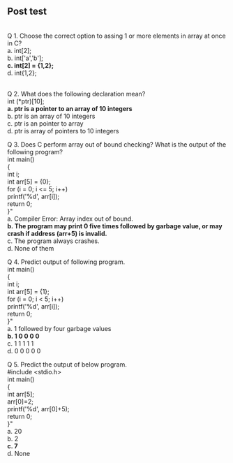 ## Post test
<br>
Q 1. Choose the correct option to assing 1 or more elements in array at once in C?<br>
a. int[2];<br>
b. int['a','b'];<br>
<b>c. int[2] = {1,2};</b><br>
d. int{1,2};<br><br>

Q 2. What does the following declaration mean? <br>int (*ptr)[10];<br>
<b>a. ptr is a pointer to an array of 10 integers<br></b>
b. ptr is an array of 10 integers<br>
c. ptr is an pointer to array<br>
d. ptr is array of pointers to 10 integers<br>

Q 3. Does C perform array out of bound checking? What is the output of the following program? <br> int main()<br> {<br>int i;<br>int arr[5] = {0};<br>for (i = 0; i <= 5; i++)<br>printf('%d', arr[i]);<br>return 0;<br>}"<br>
a. Compiler Error: Array index out of bound.<br>
<b>b. The program may print 0 five times followed by garbage value, or may crash if address (arr+5) is invalid.<br></b>
c. The program always crashes.<br>
d. None of them<br>

Q 4. Predict output of following program.<br>int main()<br>   {<br>int i;<br>int arr[5] = {1};<br>for (i = 0; i < 5; i++)<br>printf('%d', arr[i]);<br>return 0;<br>}"<br>
a. 1 followed by four garbage values<br>
<b>b. 1 0 0 0 0<br></b>
c. 1 1 1 1 1<br>
d. 0 0 0 0 0<br>

Q 5. Predict the output of below program.<br>#include <stdio.h><br> int main()<br> { <br>int arr[5];<br>arr[0]=2;  <br>printf('%d', arr[0]+5);  <br>return 0; <br>}"<br>
a. 20<br>
b. 2<br>
<b>c. 7<br></b>
d. None<br></b>
